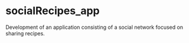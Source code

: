 # socialRecipes_app

Development of an application consisting of a social network focused on sharing recipes.
